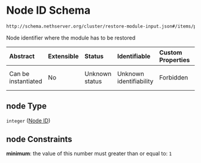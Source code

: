 # Node ID Schema

```txt
http://schema.nethserver.org/cluster/restore-module-input.json#/items/properties/node
```

Node identifier where the module has to be restored

| Abstract            | Extensible | Status         | Identifiable            | Custom Properties | Additional Properties | Access Restrictions | Defined In                                                                              |
| :------------------ | :--------- | :------------- | :---------------------- | :---------------- | :-------------------- | :------------------ | :-------------------------------------------------------------------------------------- |
| Can be instantiated | No         | Unknown status | Unknown identifiability | Forbidden         | Allowed               | none                | [restore-module-input.json\*](cluster/restore-module-input.json "open original schema") |

## node Type

`integer` ([Node ID](restore-module-input-1-items-properties-node-id.md))

## node Constraints

**minimum**: the value of this number must greater than or equal to: `1`
